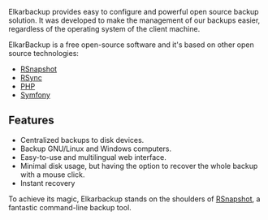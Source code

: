 Elkarbackup provides easy to configure and powerful open source backup solution. It was developed to make the management of our backups easier, regardless of the operating system of the client machine.

ElkarBackup is a free open-source software and it's based on other open source technologies:

* [RSnapshot](http://rsnapshot.org)
* [RSync](https://rsync.samba.org)
* [PHP](http://php.net)
* [Symfony](http://www.symfony.com)

## Features

* Centralized backups to disk devices.
* Backup GNU\/Linux and Windows computers.
* Easy-to-use and multilingual web interface.
* Minimal disk usage, but having the option to recover the whole backup with a mouse click.
* Instant recovery

To achieve its magic, Elkarbackup stands on the shoulders of [RSnapshot](http://rsnapshot.org), a fantastic command-line backup tool.


